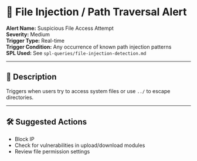 # 🚨 File Injection / Path Traversal Alert

**Alert Name:** Suspicious File Access Attempt  
**Severity:** Medium  
**Trigger Type:** Real-time  
**Trigger Condition:** Any occurrence of known path injection patterns  
**SPL Used:** See `spl-queries/file-injection-detection.md`

---

## 🎯 Description

Triggers when users try to access system files or use `../` to escape directories.

---

## 🛠️ Suggested Actions

- Block IP
- Check for vulnerabilities in upload/download modules
- Review file permission settings
